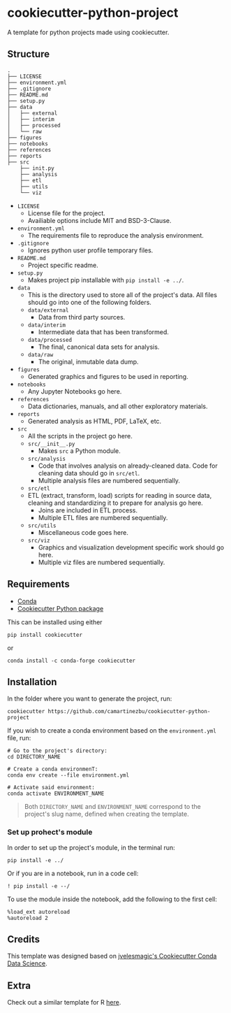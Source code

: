 # cookiecutter-python-project
A template for python projects made using cookiecutter.
## Structure

    .
    ├── LICENSE
    ├── environment.yml
    ├── .gitignore
    ├── README.md
    ├── setup.py
    ├── data
    │   ├── external
    │   ├── interim
    │   ├── processed
    │   └── raw
    ├── figures
    ├── notebooks
    ├── references
    ├── reports
    ├── src
        ├── init.py
        ├── analysis
        ├── etl
        ├── utils
        └── viz

- `LICENSE`
  - License file for the project.
  - Availiable options include MIT and BSD-3-Clause.
- `environment.yml`
  - The requirements file to reproduce the analysis environment. 
- `.gitignore`
  - Ignores python user profile temporary files.
- `README.md`
  - Project specific readme.
- `setup.py`
  - Makes project pip installable with `pip install -e ../`.
- `data`
  - This is the directory used to store all of the project's data. All files should go into one of the following folders.
  - `data/external`
    - Data from third party sources.
  - `data/interim`
    - Intermediate data that has been transformed.
  - `data/processed`
    - The final, canonical data sets for analysis.
  - `data/raw`
    - The original, inmutable data dump.
- `figures`
  - Generated graphics and figures to be used in reporting.
- `notebooks`
  - Any Jupyter Notebooks go here.
- `references`
  - Data dictionaries, manuals, and all other exploratory materials.
- `reports`
  - Generated analysis as HTML, PDF, LaTeX, etc.
- `src`
  - All the scripts in the project go here.
  - `src/__init__.py`
    - Makes `src` a Python module.
  - `src/analysis`
    - Code that involves analysis on already-cleaned data. Code for cleaning data should go in `src/etl`.
    - Multiple analysis files are numbered sequentially.
  - `src/etl`
  - ETL (extract, transform, load) scripts for reading in source data, cleaning and standardizing it to prepare for analysis go here.
    - Joins are included in ETL process.
    - Multiple ETL files are numbered sequentially.
  - `src/utils`
    - Miscellaneous code goes here.
  - `src/viz`
    - Graphics and visualization development specific work should go here.
    - Multiple viz files are numbered sequentially.
  

## Requirements

- [Conda](https://docs.conda.io/projects/conda/en/latest/user-guide/install/index.html)
- [Cookiecutter Python package](https://cookiecutter.readthedocs.io/en/latest/installation.html)

This can be installed using either

```shell
pip install cookiecutter
```

or

```shell
conda install -c conda-forge cookiecutter
```

## Installation

In the folder where you want to generate the project, run:

```shell
cookiecutter https://github.com/camartinezbu/cookiecutter-python-project
```

If you wish to create a conda environment based on the `environment.yml` file, run:

```shell
# Go to the project's directory:
cd DIRECTORY_NAME

# Create a conda environmenT:
conda env create --file environment.yml

# Activate said environment:
conda activate ENVIRONMENT_NAME
```

> Both `DIRECTORY_NAME` and `ENVIRONMENT_NAME` correspond to the project's slug name, defined when creating the template.

### Set up prohect's module

In order to set up the project's module, in the terminal run:

```shell
pip install -e ../
```

Or if you are in a notebook, run in a code cell:

```shell
! pip install -e --/
```

To use the module inside the notebook, add the following to the first cell:

```shell
%load_ext autoreload
%autoreload 2
```

## Credits

This template was designed based on [jvelesmagic's Cookiecutter Conda Data Science](https://github.com/jvelezmagic/cookiecutter-conda-data-science).

## Extra

Check out a similar template for R [here](https://github.com/camartinezbu/cookiecutter-r-project).
